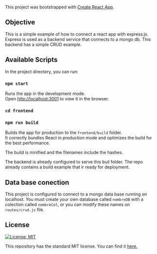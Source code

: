 This project was bootstrapped with [Create React App](https://github.com/facebook/create-react-app).

## Objective

This is a simple example of how to connect a react app with express.js. Express is used as a backend service that connects to a mongo db. This backend has a simple CRUD example.

## Available Scripts

In the project directory, you can run:

### `npm start`

Runs the app in the development mode.<br>
Open [http://localhost:3001](http://localhost:3001) to view it in the browser.


### `cd frontend`
### `npm run build`

Builds the app for production to the `frontend/build` folder.<br>
It correctly bundles React in production mode and optimizes the build for the best performance.

The build is minified and the filenames include the hashes.<br>


The backend is already configured to serve this buil folder.
The repo already contains a build example that ir ready for deployment.

## Data base conection
This project is configured to connect to a mongo data base running on localhost. You must create your own database called `nombreDB` with a colection called `nombreCol`, or you can modify these names on `routes/crud.js` file.

## License
[![License: MIT](https://img.shields.io/badge/License-MIT-yellow.svg)](https://opensource.org/licenses/MIT)

This repository has the standard MIT license. You can find it [here.](https://github.com/mateodevia/React-Express-Mongo-ExternalApi-Example/blob/master/LICENSE)